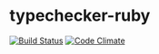 typechecker-ruby
================

[![Build Status](https://travis-ci.org/tcdl-utn/typechecker-ruby.svg)](https://travis-ci.org/tcdl-utn/typechecker-ruby)
[![Code Climate](https://codeclimate.com/github/tcdl-utn/typechecker-ruby/badges/gpa.svg)](https://codeclimate.com/github/tcdl-utn/typechecker-ruby)
